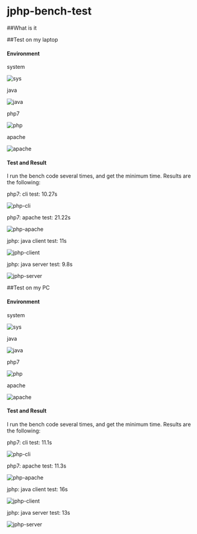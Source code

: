 # jphp-bench-test

##What is it

##Test on my laptop

#### Environment

system

![sys](https://raw.githubusercontent.com/shigebeyond/jphp-bench-test/master/environment/sys-2.png)

java

![java](https://raw.githubusercontent.com/shigebeyond/jphp-bench-test/master/environment/java-2.png)

php7

![php](https://raw.githubusercontent.com/shigebeyond/jphp-bench-test/master/environment/php-2.png)

apache

![apache](https://raw.githubusercontent.com/shigebeyond/jphp-bench-test/master/environment/apache-2.png)

#### Test and Result

I run the bench code several times, and get the minimum time. Results are the following:

php7: cli test: 10.27s

![php-cli](https://raw.githubusercontent.com/shigebeyond/jphp-bench-test/master/result/perf-php-cli-2.png)

php7: apache test: 21.22s

![php-apache](https://raw.githubusercontent.com/shigebeyond/jphp-bench-test/master/result/perf-php-apache-2.png)

jphp: java client test: 11s

![jphp-client](https://raw.githubusercontent.com/shigebeyond/jphp-bench-test/master/result/perf-jphp-client-2.png)

jphp: java server test: 9.8s

![jphp-server](https://raw.githubusercontent.com/shigebeyond/jphp-bench-test/master/result/perf-jphp-server-2.png)

##Test on my PC

#### Environment

system

![sys](https://raw.githubusercontent.com/shigebeyond/jphp-bench-test/master/environment/sys-1.png)

java

![java](https://raw.githubusercontent.com/shigebeyond/jphp-bench-test/master/environment/java-1.png)

php7

![php](https://raw.githubusercontent.com/shigebeyond/jphp-bench-test/master/environment/php-1.png)

apache

![apache](https://raw.githubusercontent.com/shigebeyond/jphp-bench-test/master/environment/apache-1.png)

#### Test and Result

I run the bench code several times, and get the minimum time. Results are the following:

php7: cli test: 11.1s

![php-cli](https://raw.githubusercontent.com/shigebeyond/jphp-bench-test/master/result/perf-php-cli-1.png)

php7: apache test: 11.3s

![php-apache](https://raw.githubusercontent.com/shigebeyond/jphp-bench-test/master/result/perf-php-apache-1.png)

jphp: java client test: 16s

![jphp-client](https://raw.githubusercontent.com/shigebeyond/jphp-bench-test/master/result/perf-jphp-client-1.png)

jphp: java server test: 13s

![jphp-server](https://raw.githubusercontent.com/shigebeyond/jphp-bench-test/master/result/perf-jphp-server-1.png)
